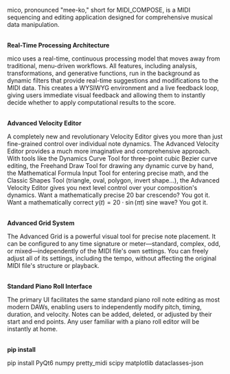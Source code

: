 mico, pronounced "mee-ko," short for MIDI_COMPOSE, is a MIDI sequencing and editing application designed for comprehensive musical data manipulation.
<br>
<br>

**Real-Time Processing Architecture**

mico uses a real-time, continuous processing model that moves away from traditional, menu-driven workflows. All features, including analysis, transformations, and generative functions, run in the background as dynamic filters that provide real-time suggestions and modifications to the MIDI data. This creates a WYSIWYG environment and a live feedback loop, giving users immediate visual feedback and allowing them to instantly decide whether to apply computational results to the score.
<br>
<br>

**Advanced Velocity Editor** 

A completely new and revolutionary Velocity Editor gives you more than just fine-grained control over individual note dynamics. The Advanced Velocity Editor provides a much more imaginative and comprehensive approach. With tools like the Dynamics Curve Tool for three-point cubic Bezier curve editing, the Freehand Draw Tool for drawing any dynamic curve by hand, the Mathematical Formula Input Tool for entering precise math, and the Classic Shapes Tool (triangle, oval, polygon, invert shape...), the Advanced Velocity Editor gives you next level control over your composition's dynamics. Want a mathematically precise 20 bar crescendo? You got it. Want a mathematically correct 
$y(t) = 20 \cdot \sin(\pi t)$ 
sine wave? You got it.
<br>
<br>

**Advanced Grid System** 

The Advanced Grid is a powerful visual tool for precise note placement. It can be configured to any time signature or meter—standard, complex, odd, or mixed—independently of the MIDI file's own settings. You can freely adjust all of its settings, including the tempo, without affecting the original MIDI file's structure or playback.
<br>
<br>

**Standard Piano Roll Interface**

The primary UI facilitates the same standard piano roll note editing as most modern DAWs, enabling users to independently modify pitch, timing, duration, and velocity. Notes can be added, deleted, or adjusted by their start and end points. Any user familiar with a piano roll editor will be instantly at home.
<br>
<br>

**pip install**

pip install PyQt6 numpy pretty_midi scipy matplotlib dataclasses-json